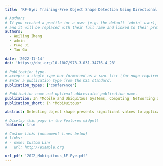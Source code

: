 ```yaml
---
title: 'RF-Eye: Training-Free Object Shape Detection Using Directional RF Antenna'

# Authors
# If you created a profile for a user (e.g. the default `admin` user), write the username (folder name) here
# and it will be replaced with their full name and linked to their profile.
authors:
  - Weiling Zheng
  - admin
  - Peng Ji
  - Tao Gu

date: '2022-11-14'
doi: 'https://doi.org/10.1007/978-3-031-34776-4_28'

# Publication type.
# Accepts a single type but formatted as a YAML list (for Hugo requirements).
# Enter a publication type from the CSL standard.
publication_types: ['conference']

# Publication name and optional abbreviated publication name.
publication: In *Mobile and Ubiquitous Systems, Computing, Networking and Services*
publication_short: In *MobiQuitous*

abstract: Detecting object shape presents significant values to applications such as Virtual Reality, Augmented Reality and surveillance. Traditional solutions usually deploy camera on site and apply image processing algorithms to obtain object shape. Wearable solutions require target to wear some devices, and apply machine learning algorithms to train and recognize object behaviors. The recent advances in Radio Frequency (RF) technology offer a device-free solution to detect object shape, however a number of research challenges exist. This paper presents RF-Eye, a novel RF-based system to detect object shape without training in indoor environments. We design and implement Linear Frequency Modulated baseband signal, making it suitable for detecting object shape. We also apply the narrow pulse signal reflections and Doppler Frequency Shift to detect the full image of object shape. We implement RF-Eye on a Universal Software Radio Peripheral device. Our experimental results show that RF-Eye achieves 100% successful rate, and it performance is reliable in complicated cases.

# Display this page in the Featured widget?
featured: true

# Custom links (uncomment lines below)
# links:
# - name: Custom Link
#   url: http://example.org

url_pdf: '2022_Mobiquitous_RF-Eye.pdf'
---
```

